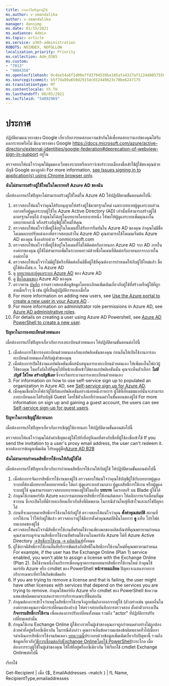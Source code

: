```yaml
---
title: การแก้ไขปัญหาผู้ใช้
ms.author: v-smandalika
author: v-smandalika
manager: dansimp
ms.date: 01/15/2021
ms.audience: Admin
ms.topic: article
ms.service: o365-administration
ROBOTS: NOINDEX, NOFOLLOW
localization_priority: Priority
ms.collection: Adm_O365
ms.custom:
- "7813"
- "9004358"
ms.openlocfilehash: 0c4ee54a6f1d00e7fd3794539ba185afa4327af1124d8057550806f7fa87de7f
ms.sourcegitcommit: b5f7da89a650d2915dc652449623c78be6247175
ms.translationtype: MT
ms.contentlocale: th-TH
ms.lasthandoff: 08/05/2021
ms.locfileid: "54092969"
---
```

# <a name="announcements"></a>ประกาศ

ปฏิบัติตามแนวทางของ Google เกี่ยวกับการทดสอบความเข้ากันได้เพื่อทดสอบว่าแอปของคุณได้รับผลกระทบหรือไม่ มีแนวทางของ Google https://docs.microsoft.com/azure/active-directory/external-identities/google-federation#deprecation-of-webview-sign-in-support อยู่ใน

ตรวจสอบให้แน่ใจว่าคุณใช้มุมมองเว็บของระบบหรือเบราว์เซอร์ระบบเมื่อลงชื่อเข้าใช้ผู้ใช้ของคุณด้วยบัญชี Google ของลูกค้า For more information, [see Issues signing in to application(s) using Chrome browser only](https://docs.microsoft.com/office365/troubleshoot/miscellaneous/chrome-behavior-affects-applications).


**ฉันไม่สามารถสร้างผู้ใช้ใหม่ในไดเรกทอรี Azure AD ของฉัน**

เมื่อต้องการแก้ไขปัญหาไม่สามารถสร้างผู้ใช้ใหม่ใน Azure AD ให้ปฏิบัติตามขั้นตอนต่อไปนี้:

1. ตรวจสอบให้แน่ใจว่าคุณได้รับอนุญาตให้สร้างผู้ใช้มาตรฐานใหม่ เฉพาะบทบาทผู้ดูแลระบบส่วนกลางหรือผู้ดูแลระบบผู้ใช้ใน Azure Active Directory (AD) เท่านั้นที่สามารถสร้างผู้ใช้มาตรฐานใหม่ได้ ถ้าคุณไม่ได้อยู่ในบทบาทใดบทบาทหนึ่ง ให้ขอให้ผู้ดูแลระบบเพิ่มคุณลงในบทบาทเหล่านี้ หรือสร้างบัญชีผู้ใช้ใหม่ให้คุณ
2. ตรวจสอบให้แน่ใจว่าชื่อผู้ใช้อยู่ในโดเมนที่ได้รับการยืนยันใน Azure AD ของคุณ ถ้าคุณไม่มีชื่อโดเมนแบบปรับแต่งเองที่ตรวจสอบแล้วใน Azure AD คุณสามารถใช้โดเมนเริ่มต้น Azure AD ของคุณ ซึ่งลงท้ายด้วย *.onmicrosoft.com
3. ตรวจสอบให้แน่ใจว่าชื่อผู้ใช้อยู่ในโดเมนที่ไม่ได้ติดต่อกับภายนอก Azure AD จาก AD ภายในองค์กรของคุณ ผู้ใช้ไม่สามารถเพิ่มในระบบคลาวด์ด้วยชื่อโดเมนที่ติดต่อกับภายนอกจากภายในองค์กรได้
4. ตรวจสอบให้แน่ใจว่าไม่มีผู้ใช้หรือที่ติดต่ออื่นมีชื่อผู้ใช้ที่คุณต้องการกําหนดให้กับผู้ใช้ใหม่แล้ว ชื่อผู้ใช้ต้องไม่ซ.ก. ใน Azure AD
5. ดู [บทบาทและผู้ดูแลระบบ Azure AD](https://ms.portal.azure.com/#blade/Microsoft_AAD_IAM/ActiveDirectoryMenuBlade/RolesAndAdministrators) ของ Azure AD
6. ดู [ชื่อโดเมนของ](https://ms.portal.azure.com/#blade/Microsoft_AAD_IAM/ActiveDirectoryMenuBlade/Domains) Azure AD ของคุณ
7. ตรวจทาน [บันทึก](https://ms.portal.azure.com/#blade/Microsoft_AAD_IAM/ActiveDirectoryMenuBlade/Audit) การตรวจสอบเพื่อดูข้อมูลโดยละเอียดเพิ่มเติมเกี่ยวกับผู้ใช้ที่สร้างหรือผู้ใช้ที่ถูกลบเมื่อเร็วๆ นี้ เช่น ผู้ที่เป็นผู้ปฏิบัติการและเมื่อใด
8. For more information on adding new users, see [Use the Azure portal to create a new user in your Azure AD](https://docs.microsoft.com/azure/active-directory/fundamentals/add-users-azure-active-directory) .
9. For more information on administrator role permissions in Azure AD, see [Azure AD administrative roles](https://docs.microsoft.com/azure/active-directory/roles/permissions-reference).
10. For details on creating a user using Azure AD Powershell, see [Azure AD PowerShell to create a new user](https://docs.microsoft.com/powershell/module/azuread/new-azureaduser).

**ปัญหาในการลงทะเบียนด้วยตนเอง**

เมื่อต้องการแก้ไขปัญหาเกี่ยวกับการลงทะเบียนด้วยตนเอง ให้ปฏิบัติตามขั้นตอนต่อไปนี้

1. เมื่อต้องการใช้การลงทะเบียนด้วยตนเองกับแอปพลิเคชันของคุณ ก่อนอื่นให้เปิดใช้งานการลงทะเบียนด้วยตนเองให้กับผู้เช่าของคุณ 
2. เมื่อต้องการเปิดใช้งานแอปพลิเคชันเพื่อสนับสนุนการลงทะเบียนด้วยตนเอง ให้เพิ่มลงในโฟลว์ผู้ใช้ของคุณ ในครั้งถัดไปที่คุณไปที่หน้าลงชื่อเข้าใช้ของแอปพลิเคชันนั้น คุณจะเห็นตัวเลือก ***ไม่มีบัญชี ใช่ไหม สร้างบัญชีเลย*** ซึ่งจะเริ่มกระบวนการลงทะเบียนด้วยตนเอง
3. For information on how to use self-service sign up to populated an organization in Azure AD, see [Self-service sign up for Azure AD](https://docs.microsoft.com/azure/active-directory/enterprise-users/directory-self-service-signup).
4. เมื่อคุณเชื่อมโยงโฟลว์ผู้ใช้กับแอปพลิเคชันอย่างน้อยหนึ่งรายการ ผู้ใช้ที่เยี่ยมชมแอปนั้นจะสามารถลงทะเบียนและได้รับบัญชี Guest โดยใช้ตัวเลือกที่กําหนดค่าในขั้นตอนของผู้ใช้ For more information on sign up and gaining a guest account, the users can see [Self-service sign-up for guest users](https://docs.microsoft.com/azure/active-directory/external-identities/self-service-sign-up-user-flow).

**ปัญหาในการเชิญผู้ใช้ภายนอก**

เมื่อต้องการแก้ไขปัญหาเกี่ยวกับการเชิญผู้ใช้ภายนอก ให้ปฏิบัติตามขั้นตอนต่อไปนี้

ตรวจสอบให้แน่ใจว่าคุณได้ส่งคําเชิญของผู้ใช้ไปยังที่อยู่อีเมลที่ตรงกับชื่อที่ผู้ใช้ลงชื่อเข้าใช้ If you send the invitation to a user's proxy email address, the user can't redeem it. หากต้องการข้อมูลเพิ่มเติม โปรดดูคู่มือ[Azure AD B2B](https://docs.microsoft.com/azure/active-directory/external-identities/)

**ฉันไม่สามารถกําหนดสิทธิ์การใช้งานให้กับผู้ใช้ได้**

เมื่อต้องการแก้ไขปัญหาเกี่ยวกับการกําหนดสิทธิ์การใช้งานให้กับผู้ใช้ ให้ปฏิบัติตามขั้นตอนต่อไปนี้

1. เมื่อต้องการจัดการสิทธิ์การใช้งานของผู้ใช้ ตรวจสอบให้แน่ใจว่าคุณใช้บัญชีผู้ใช้กับบทบาทผู้ดูแลระบบที่ต้องมีบทบาทใดบทบาทหนึ่ง ได้แก่ ผู้ดูแลระบบส่วนกลาง ผู้ดูแลสิทธิ์การใช้งาน หรือผู้ดูแลระบบผู้ใช้ คุณสามารถตรวจสอบบทบาทของผู้ใช้ในแท็บ **บทบาท** ไดเรกทอรี บน Blade ผู้ใช้ได้
2. ถ้าคุณใช้งานพอร์ทัล Azure และการมอบหมายสิทธิ์การใช้งานล้มเหลว ให้คลิกการแจ้งเตือนที่มุมขวาบน ซึ่งจะเปิดใบที่มีรายละเอียดเกี่ยวกับสิ่งที่ผิดพลาด ในกรณีส่วนใหญ่ที่เข้าใจและแก้ไขปัญหาได้
3. ก่อนที่จะมอบหมายสิทธิ์การใช้งานให้กับผู้ใช้ ตรวจสอบให้แน่ใจว่าคุณ **ตั้งค่าคุณสมบัติ** สถานที่การใช้งาน ไว้ให้กับผู้ใช้แล้ว ตรวจสอบว่าผู้ใช้มีการตั้งค่าคุณสมบัตินั้นโดยการ **ดู** แท็บ โปรไฟล์ บนเบลดของผู้ใช้
4. ตรวจสอบให้แน่ใจว่ามีสิทธิ์การใช้งานที่พร้อมใช้งานเพียงพอของผลิตภัณฑ์ที่คุณพยายามกําหนด คุณสามารถดูจํานวนสิทธิ์การใช้งานที่พร้อมใช้งานในพอร์ทัล Azure ได้ที่ Azure Active Directory [->สิทธิ์การใช้งาน -> ผลิตภัณฑ์](https://ms.portal.azure.com/#blade/Microsoft_AAD_IAM/LicensesMenuBlade/Products)ทั้งหมด
5. ผู้ใช้อาจมีสิทธิ์การใช้งานอื่นที่บริการขัดแย้งกับสิทธิ์ในสิทธิ์การใช้งานใหม่ที่คุณพยายามกําหนด For example, if the user has the Exchange Online (Plan 1) service enabled, you won't able to assign a license with the Exchange Online (Plan 2). ปิดใช้งานหนึ่งในบริการเพื่ออนุญาตการมอบหมายสิทธิ์การใช้งานใหม่ ถ้าคุณใช้พอร์ทัล Azure หรือ cmdlet ของ PowerShell **หน้ารายละเอียด** ปัญหาจะแสดงรายการบริการเฉพาะที่ทําให้เกิดข้อขัดแย้ง
6. If you are trying to remove a license and that is failing, the user might have other licenses with services that depend on the services you are trying to remove. ถ้าคุณใช้พอร์ทัล Azure หรือ cmdlet ของ PowerShell ข้อความแสดงข้อผิดพลาดจะแสดงรายการบริการเฉพาะที่ขึ้นต่อกัน
7. ถ้าคุณต้องการเข้าใจว่าเหตุใดสิทธิ์การใช้งานจึงถูกเพิ่ม/เอาออกจากผู้ใช้ (ตัวอย่างเช่น บุคคลอื่นในองค์กรของคุณอาจมีการเปลี่ยนแปลงบ้าง) ให้ตรวจสอบบันทึกการตรวจสอบ ตั้งค่าตัวกรองเป็น **กิจกรรมสิทธิ์การใช้งาน** เพื่อแสดงการปรับเปลี่ยนทั้งหมด รวมถึง "actor" ที่ปฏิบัติการปรับเปลี่ยนเหล่านั้น
8. ถ้าคุณใช้งาน Exchange Online ผู้ใช้บางรายในผู้เช่าของคุณอาจถูกกําหนดค่าอย่างไม่ถูกต้องด้วยค่าที่อยู่พร็อกซีเดียวกัน ในกรณีดังกล่าว คุณอาจเห็นข้อความแสดงข้อผิดพลาดทั่วไปเมื่อการดําเนินการสิทธิ์การใช้งานล้มเหลว [บทความนี้](https://docs.microsoft.com/exchange/troubleshoot/administration/proxy-address-being-used)ประกอบด้วยข้อมูลเพิ่มเติมเกี่ยวกับปัญหานี้ รวมถึงข้อมูลเกี่ยวกับ[วิธีการเชื่อมต่อกับExchange Onlineโดยใช้ PowerShell](https://docs.microsoft.com/powershell/exchange/connect-to-exchange-online-powershell)ระยะไกล เมื่อต้องการระบุผู้ใช้ในผู้เช่าของคุณ ให้ใส่ที่อยู่พร็อกซีเดียวกัน ให้เรียกใช้ cmdlet Exchange Onlineต่อไปนี้

เรียกใช้

Get-Recipient | เมื่อ {$_ EmailAddresses -match <user principal name> } | fL Name, RecipientType,emailaddresses





